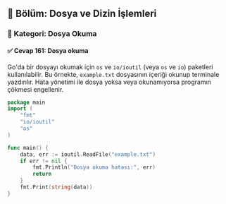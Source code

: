 ## 📘 Bölüm: Dosya ve Dizin İşlemleri  
### 🔹 Kategori: Dosya Okuma  
#### ✅ Cevap 161: Dosya okuma

Go'da bir dosyayı okumak için `os` ve `io/ioutil` (veya `os` ve `io`) paketleri kullanılabilir. Bu örnekte, `example.txt` dosyasının içeriği okunup terminale yazdırılır. Hata yönetimi ile dosya yoksa veya okunamıyorsa programın çökmesi engellenir.

```go
package main
import (
    "fmt"
    "io/ioutil"
    "os"
)

func main() {
    data, err := ioutil.ReadFile("example.txt")
    if err != nil {
        fmt.Println("Dosya okuma hatası:", err)
        return
    }
    fmt.Print(string(data))
}
```
